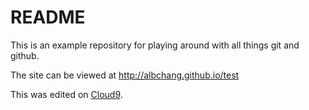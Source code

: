# README
This is an example repository for playing around with all things git and github.

The site can be viewed at http://albchang.github.io/test

This was edited on [Cloud9](https://c9.io/).

